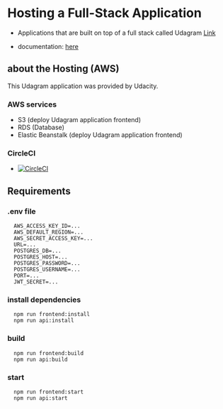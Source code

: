 # Hosting a Full-Stack Application

- Applications that are built on top of a full stack called Udagram [Link](http://deploy-fullstack-aws-circleci.s3-website-us-east-1.amazonaws.com/)

- documentation: [here](doc/README.md)

## about the Hosting (AWS)

This Udagram application was provided by Udacity.

### AWS services

- S3 (deploy Udagram application frontend)
- RDS (Database)
- Elastic Beanstalk (deploy Udagram application frontend)

### CircleCI

- [![CircleCI](https://circleci.com/gh/kirollosatef/deploy-fullstack-aws-circleci/tree/master.svg?style=svg)](https://circleci.com/gh/kirollosatef/deploy-fullstack-aws-circleci/tree/master)

## Requirements

### .env file

      AWS_ACCESS_KEY_ID=...
      AWS_DEFAULT_REGION=...
      AWS_SECRET_ACCESS_KEY=...
      URL=...
      POSTGRES_DB=...
      POSTGRES_HOST=...
      POSTGRES_PASSWORD=...
      POSTGRES_USERNAME=...
      PORT=...
      JWT_SECRET=...

### install dependencies

      npm run frontend:install
      npm run api:install

### build

      npm run frontend:build
      npm run api:build

### start

      npm run frontend:start
      npm run api:start
